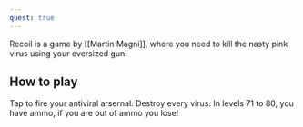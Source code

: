 ```yaml
---
quest: true
---
```


Recoil is a game by [[Martin Magni]], where you need to kill the nasty pink virus using your oversized gun!

## How to play
Tap to fire your antiviral arsernal. Destroy every virus. In levels 71 to 80, you have ammo, if you are out of ammo you lose!